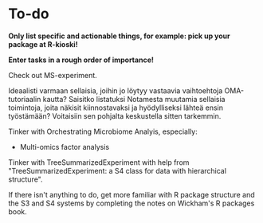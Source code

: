 # To-do

**Only list specific and actionable things, for example: pick up your package at R-kioski!**

**Enter tasks in a rough order of importance!**

Check out MS-experiment.

Ideaalisti varmaan sellaisia, joihin jo löytyy vastaavia vaihtoehtoja OMA-tutoriaalin kautta? Saisitko listatuksi Notamesta muutamia sellaisia toimintoja, joita näkisit kiinnostavaksi ja hyödylliseksi lähteä ensin työstämään? Voitaisiin sen pohjalta keskustella sitten tarkemmin.


Tinker with Orchestrating Microbiome Analyis, especially:
- Multi-omics factor analysis

Tinker with TreeSummarizedExperiment with help from "TreeSummarizedExperiment: a S4 class for data with hierarchical structure".

If there isn't anything to do, get more familiar with R package structure and the S3 and S4 systems by completing the notes on Wickham's R packages book.
